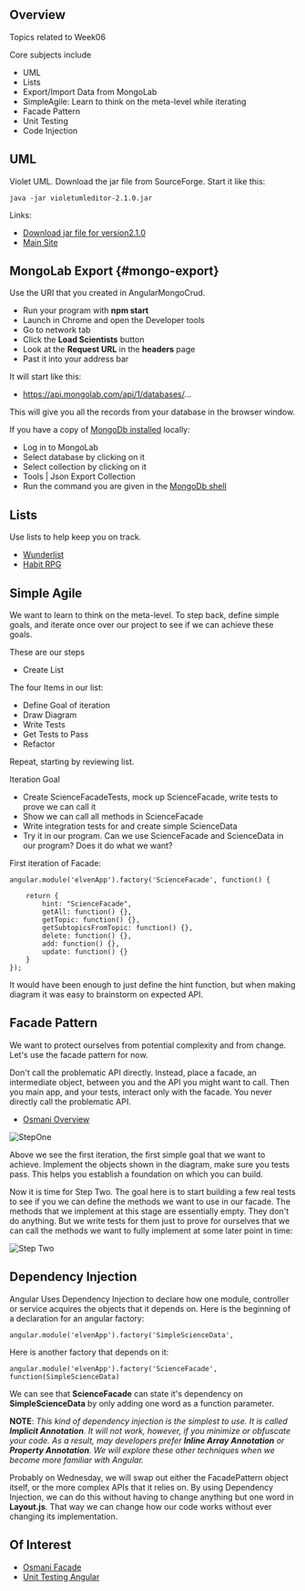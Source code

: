 ## Overview

Topics related to Week06

Core subjects include

- UML
- Lists
- Export/Import Data from MongoLab 
- SimpleAgile: Learn to think on the meta-level while iterating
- Facade Pattern
- Unit Testing
- Code Injection

## UML

Violet UML. Download the jar file from SourceForge. Start it like this:

    java -jar violetumleditor-2.1.0.jar

Links:

- [Download jar file for version2.1.0][violet]
- [Main Site](http://alexdp.free.fr/violetumleditor/page.php)

[violet]: http://sourceforge.net/projects/violet/files/violetumleditor/2.1.0/

## MongoLab Export {#mongo-export}

Use the URI that you created in AngularMongoCrud. 

- Run your program with **npm start**
- Launch in Chrome and open the Developer tools
- Go to network tab
- Click the **Load Scientists** button
- Look at the **Request URL** in the **headers** page
- Past it into your address bar

It will start like this:

- https://api.mongolab.com/api/1/databases/...

This will give you all the records from your database in the browser window.

If you have a copy of [MongoDb installed](http://docs.mongolab.com/connecting/#methods) locally:

- Log in to MongoLab
- Select database by clicking on it
- Select collection by clicking on it
- Tools | Json Export Collection
- Run the command you are given in the [MongoDb shell](http://docs.mongolab.com/connecting/#methods)

## Lists

Use lists to help keep you on track.

- [Wunderlist](https://www.wunderlist.com/)
- [Habit RPG](https://habitrpg.com)

## Simple Agile

We want to learn to think on the meta-level. To step back, define simple goals, and iterate once over our project to see if we can achieve these goals.

These are our steps

- Create List

The four Items in our list:

- Define Goal of iteration
- Draw Diagram
- Write Tests
- Get Tests to Pass
- Refactor

Repeat, starting by reviewing list.

Iteration Goal

- Create ScienceFacadeTests, mock up ScienceFacade, write tests to prove we can call it
- Show we can call all methods in ScienceFacade
- Write integration tests for and create simple ScienceData
- Try it in our program. Can we use ScienceFacade and ScienceData in our program? Does it do what we want?


First iteration of Facade:

```
angular.module('elvenApp').factory('ScienceFacade', function() {

    return {
        hint: "ScienceFacade",
        getAll: function() {},
        getTopic: function() {},
        getSubtopicsFromTopic: function() {},
        delete: function() {},
        add: function() {},
        update: function() {}
    }
});
```

It would have been enough to just define the hint function, but when making diagram it was easy to brainstorm on expected API.


## Facade Pattern

We want to protect ourselves from potential complexity and from change. Let's use the facade pattern for now.

Don't call the problematic API directly. Instead, place a facade, an intermediate object, between you and the API you might want to call. Then you main app, and your tests, interact only with the facade. You never directly call the problematic API.

- [Osmani Overview](http://addyosmani.com/largescalejavascript/#facadepattern)

![StepOne](https://drive.google.com/uc?id=0B25UTAlOfPRGTkZIeEhlZjFQWjA)

Above we see the first iteration, the first simple goal that we want to achieve. Implement the objects shown in the diagram, make sure you tests pass. This helps you establish a foundation on which you can build.

Now it is time for Step Two. The goal here is to start building a few real tests to see if you we can define the methods we want to use in our facade. The methods that we implement at this stage are essentially empty. They don't do anything. But we write tests for them just to prove for ourselves that we can call the methods we want to fully implement at some later point in time:

![Step Two](https://drive.google.com/uc?id=0B25UTAlOfPRGeGlWS21ZdnhJWFU)

## Dependency Injection

Angular Uses Dependency Injection to declare how one module, controller or service acquires the objects that it depends on. Here is the beginning of a declaration for an angular factory:

    angular.module('elvenApp').factory('SimpleScienceData',

Here is another factory that depends on it:

    angular.module('elvenApp').factory('ScienceFacade', function(SimpleScienceData)

We can see that **ScienceFacade** can state it's dependency on **SimpleScienceData** by only adding one word as a function parameter.

**NOTE**: *This kind of dependency injection is the simplest to use. It is called **Implicit Annotation**. It will not work, however, if you minimize or obfuscate your code. As a result, may developers prefer **Inline Array Annotation** or **Property Annotation**. We will explore these other techniques when we become more familiar with Angular.*


Probably on Wednesday, we will swap out either the FacadePattern object itself, or the more complex APIs that it relies on. By using Dependency Injection, we can do this without having to change anything but one word in **Layout.js**. That way we can change how our code works without ever changing its implementation.

## Of Interest

- [Osmani Facade][os-fac]
- [Unit Testing Angular][nate-claire]

[os-fac]:http://addyosmani.com/largescalejavascript/#facadepattern

[nate-claire]:http://nathanleclaire.com/blog/2014/04/12/unit-testing-services-in-angularjs-for-fun-and-for-profit/